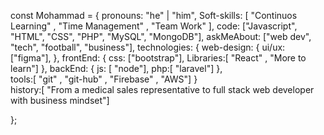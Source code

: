 const Mohammad = {
    pronouns: "he" | "him",
    Soft-skills: [ "Continuos Learning" , "Time Management" , "Team Work" ],
    code: ["Javascript", "HTML", "CSS", "PHP", "MySQL", "MongoDB"],
    askMeAbout: ["web dev", "tech", "football", "business"],
    technologies: {
        web-design: {
            ui/ux: ["figma"],
        },
        frontEnd: {
            css: ["bootstrap"],
            Libraries:[ "React" , "More to learn"] 
        },
        backEnd: {
            js: [ "node"],
            php:[ "laravel"]
        },   
        tools:[ "git" , "git-hub" , "Firebase" , "AWS"]
    }  
      history:[ "From a medical sales representative to full stack web developer with business mindset"]
            
};


<!--


🌱 I’m a Full stack Junior developer.
👨‍💻 I am passionate about Web Dev & I enjoy learning new things., 
Completed an MBA at LIU, adding a strategic business perspective to my skill set. 
I excel in communication and leadership. Beyond my professional endeavors, I remains sociable and connected with family and friends.

**Mohamad685/Mohamad685** is a ✨ _special_ ✨ repository because its `README.md` (this file) appears on your GitHub profile.

Here are some ideas to get you started:

- 🔭 I’m currently working on ...
- 🌱 I’m currently learning ...
- 👯 I’m looking to collaborate on ...
- 🤔 I’m looking for help with ...
- 💬 Ask me about ...
- 📫 How to reach me: ...
- 😄 Pronouns: ...
- ⚡ Fun fact: ...
-->
